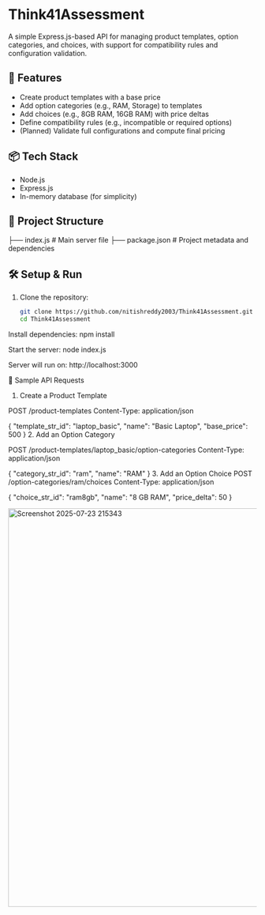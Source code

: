 
# Think41Assessment

A simple Express.js-based API for managing product templates, option categories, and choices, with support for compatibility rules and configuration validation.

## 🚀 Features

- Create product templates with a base price
- Add option categories (e.g., RAM, Storage) to templates
- Add choices (e.g., 8GB RAM, 16GB RAM) with price deltas
- Define compatibility rules (e.g., incompatible or required options)
- (Planned) Validate full configurations and compute final pricing

## 📦 Tech Stack

- Node.js
- Express.js
- In-memory database (for simplicity)

## 📂 Project Structure

├── index.js # Main server file
├── package.json # Project metadata and dependencies



## 🛠 Setup & Run

1. Clone the repository:
   ```bash
   git clone https://github.com/nitishreddy2003/Think41Assessment.git
   cd Think41Assessment
Install dependencies: npm install

Start the server: node index.js

Server will run on: http://localhost:3000

📮 Sample API Requests
1. Create a Product Template

POST /product-templates
Content-Type: application/json

{
  "template_str_id": "laptop_basic",
  "name": "Basic Laptop",
  "base_price": 500
}
2. Add an Option Category

POST /product-templates/laptop_basic/option-categories
Content-Type: application/json

{
  "category_str_id": "ram",
  "name": "RAM"
}
3. Add an Option Choice
POST /option-categories/ram/choices
Content-Type: application/json

{
  "choice_str_id": "ram8gb",
  "name": "8 GB RAM",
  "price_delta": 50
}

<img width="1076" height="807" alt="Screenshot 2025-07-23 215343" src="https://github.com/user-attachments/assets/f304ee6c-0483-4497-a0ca-2a054b16d75d" />

